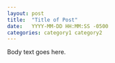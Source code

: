 ```yaml
---
layout: post
title:  "Title of Post"
date:   YYYY-MM-DD HH:MM:SS -0500
categories: category1 category2
---
```


Body text goes here.
